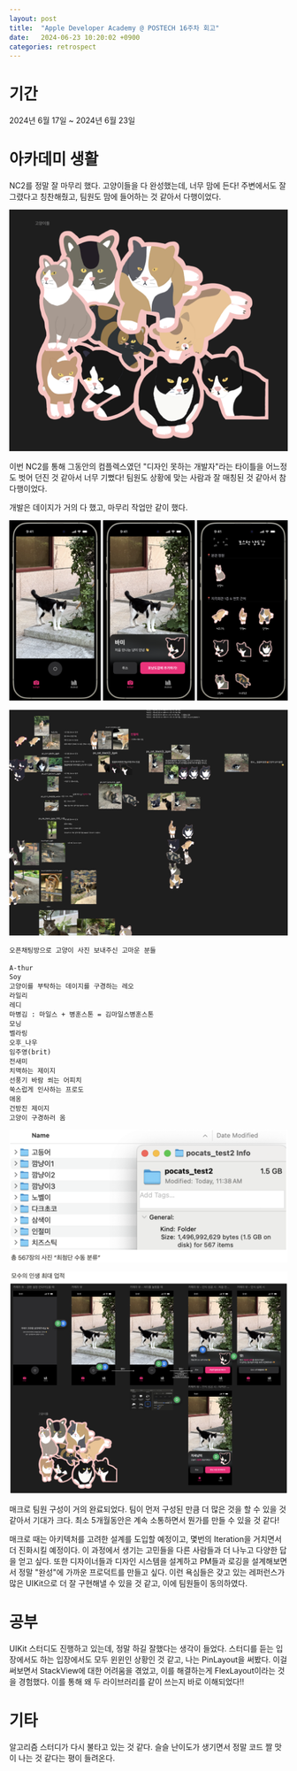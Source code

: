 ```yaml
---
layout: post
title:  "Apple Developer Academy @ POSTECH 16주차 회고"
date:   2024-06-23 10:20:02 +0900
categories: retrospect
---
```


# 기간
2024년 6월 17일 ~ 2024년 6월 23일

# 아카데미 생활
NC2를 정말 잘 마무리 했다. 고양이들을 다 완성했는데, 너무 맘에 든다! 주변에서도 잘 그렸다고 칭찬해줬고, 팀원도 맘에 들어하는 것 같아서 다행이었다.

![](/images/2024-06-25-11-38-23.png)

이번 NC2를 통해 그동안의 컴플렉스였던 "디자인 못하는 개발자"라는 타이틀을 어느정도 벗어 던진 것 같아서 너무 기뻤다! 팀원도 상황에 맞는 사람과 잘 매칭된 것 같아서 참 다행이었다.

개발은 데이지가 거의 다 했고, 마무리 작업만 같이 했다.

![](/images/2024-06-25-11-54-50.png)

![](/images/2024-06-25-11-55-26.png)

```
오픈채팅방으로 고양이 사진 보내주신 고마운 분들

A-thur
Soy
고양이를 부탁하는 데이지를 구경하는 레오
라일리
레디
마병김 : 마일스 + 병훈스톤 = 김마일스병훈스톤
모닝
벨라링
오후_나우
임주영(brit)
전새미
치맥하는 제이지
선풍기 바람 쐬는 어피치
쑥스럽게 인사하는 프로도
애옹
건방진 제이지
고양이 구경하러 옴
```

![](/images/2024-06-25-11-56-15.png)

![](/images/2024-06-25-11-56-30.png)

매크로 팀원 구성이 거의 완료되었다. 팀이 먼저 구성된 만큼 더 많은 것을 할 수 있을 것 같아서 기대가 크다. 최소 5개월동안은 계속 소통하면서 뭔가를 만들 수 있을 것 같다!

매크로 때는 아키텍처를 고려한 설계를 도입할 예정이고, 몇번의 Iteration을 거치면서 더 진화시킬 예정이다. 이 과정에서 생기는 고민들을 다른 사람들과 더 나누고 다양한 답을 얻고 싶다. 또한 디자이너들과 디자인 시스템을 설계하고 PM들과 로깅을 설계해보면서 정말 "완성"에 가까운 프로덕트를 만들고 싶다. 이런 욕심들은 갖고 있는 레퍼런스가 많은 UIKit으로 더 잘 구현해낼 수 있을 것 같고, 이에 팀원들이 동의하였다.


# 공부
UIKit 스터디도 진행하고 있는데, 정말 하길 잘했다는 생각이 들었다. 스터디를 듣는 입장에서도 하는 입장에서도 모두 윈윈인 상황인 것 같고, 나는 PinLayout을 써봤다. 이걸 써보면서 StackView에 대한 어려움을 겪었고, 이를 해결하는게 FlexLayout이라는 것을 경험했다. 이를 통해 왜 두 라이브러리를 같이 쓰는지 바로 이해되었다!!

# 기타
알고리즘 스터디가 다시 불타고 있는 것 같다. 슬슬 난이도가 생기면서 정말 코드 짤 맛이 나는 것 같다는 평이 들려온다.